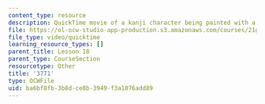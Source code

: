 ```yaml
---
content_type: resource
description: QuickTime movie of a kanji character being painted with a brush.
file: https://ol-ocw-studio-app-production.s3.amazonaws.com/courses/21g-504-japanese-iv-spring-2009/ba6bf8fb3b8dce8b3949f3a1076add89_3771.mov
file_type: video/quicktime
learning_resource_types: []
parent_title: Lesson 18
parent_type: CourseSection
resourcetype: Other
title: '3771'
type: OCWFile
uid: ba6bf8fb-3b8d-ce8b-3949-f3a1076add89
---
```

